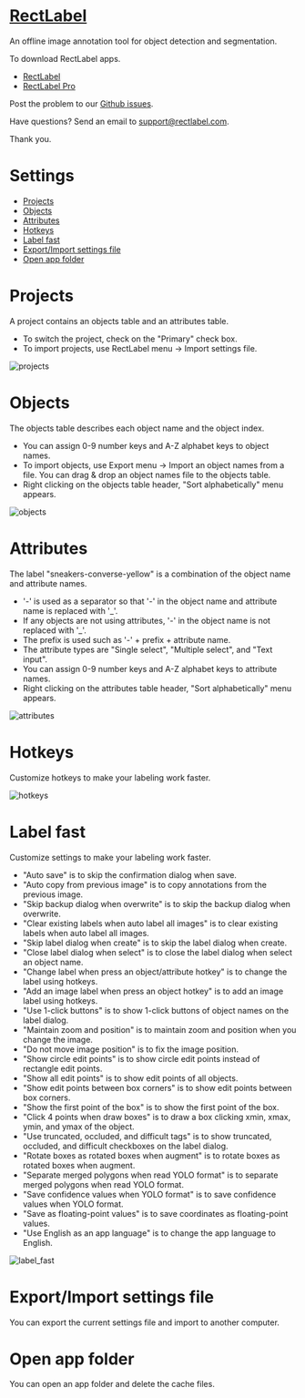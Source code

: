 # [RectLabel](https://rectlabel.com)
An offline image annotation tool for object detection and segmentation.

To download RectLabel apps.
- [RectLabel](https://apps.apple.com/app/id1210181730)
- [RectLabel Pro](https://apps.apple.com/app/id1490990105)

Post the problem to our [Github issues](https://github.com/ryouchinsa/Rectlabel-support/issues).

Have questions? Send an email to support@rectlabel.com.

Thank you.

# Settings
- [Projects](https://rectlabel.com/settings#projects)
- [Objects](https://rectlabel.com/settings#objects)
- [Attributes](https://rectlabel.com/settings#attributes)
- [Hotkeys](https://rectlabel.com/settings#hotkeys)
- [Label fast](https://rectlabel.com/settings#label-fast)
- [Export/Import settings file](https://rectlabel.com/settings#exportimport-settings-file)
- [Open app folder](https://rectlabel.com/settings#open-app-folder)

# Projects
A project contains an objects table and an attributes table.
- To switch the project, check on the "Primary" check box.
- To import projects, use RectLabel menu -> Import settings file.

![projects](https://github.com/ryouchinsa/ryouchinsa.github.io/assets/1954306/d89ed448-7d9d-4c92-8ff2-25e7f5936dc4)

# Objects
The objects table describes each object name and the object index.
- You can assign 0-9 number keys and A-Z alphabet keys to object names.
- To import objects, use Export menu -> Import an object names from a file. You can drag & drop an object names file to the objects table.
- Right clicking on the objects table header, "Sort alphabetically" menu appears.

![objects](https://github.com/ryouchinsa/ryouchinsa.github.io/assets/1954306/35ebf61e-f40b-4d56-a1d8-2a9ad5b2d6d4)

# Attributes
The label "sneakers-converse-yellow" is a combination of the object name and attribute names.
- '-' is used as a separator so that '-' in the object name and attribute name is replaced with '\_'.
- If any objects are not using attributes, '-' in the object name is not replaced with '\_'.
- The prefix is used such as '-' + prefix + attribute name.
- The attribute types are "Single select", "Multiple select", and "Text input".
- You can assign 0-9 number keys and A-Z alphabet keys to attribute names.
- Right clicking on the attributes table header, "Sort alphabetically" menu appears.

![attributes](https://github.com/ryouchinsa/ryouchinsa.github.io/assets/1954306/97dd3b07-950f-42dd-afd2-c3026f2f9c23)

# Hotkeys
Customize hotkeys to make your labeling work faster.

![hotkeys](https://github.com/ryouchinsa/ryouchinsa.github.io/assets/1954306/5636160e-ebe2-40b9-98f2-186aae86a236)

# Label fast
Customize settings to make your labeling work faster.

- "Auto save" is to skip the confirmation dialog when save.
- "Auto copy from previous image" is to copy annotations from the previous image.
- "Skip backup dialog when overwrite" is to skip the backup dialog when overwrite.
- "Clear existing labels when auto label all images" is to clear existing labels when auto label all images.
- "Skip label dialog when create" is to skip the label dialog when create.
- "Close label dialog when select" is to close the label dialog when select an object name.
- "Change label when press an object/attribute hotkey" is to change the label using hotkeys.
- "Add an image label when press an object hotkey" is to add an image label using hotkeys.
- "Use 1-click buttons" is to show 1-click buttons of object names on the label dialog.
- "Maintain zoom and position" is to maintain zoom and position when you change the image.
- "Do not move image position" is to fix the image position.
- "Show circle edit points" is to show circle edit points instead of rectangle edit points.
- "Show all edit points" is to show edit points of all objects.
- "Show edit points between box corners" is to show edit points between box corners.
- "Show the first point of the box" is to show the first point of the box.
- "Click 4 points when draw boxes" is to draw a box clicking xmin, xmax, ymin, and ymax of the object.
- "Use truncated, occluded, and difficult tags" is to show truncated, occluded, and difficult checkboxes on the label dialog.
- "Rotate boxes as rotated boxes when augment" is to rotate boxes as rotated boxes when augment.
- "Separate merged polygons when read YOLO format" is to separate merged polygons when read YOLO format.
- "Save confidence values when YOLO format" is to save confidence values when YOLO format.
- "Save as floating-point values" is to save coordinates as floating-point values.
- "Use English as an app language" is to change the app language to English.

![label_fast](https://github.com/ryouchinsa/ryouchinsa.github.io/assets/1954306/55ec35bf-aff8-4532-a6dd-3546d4c332cb)

# Export/Import settings file
You can export the current settings file and import to another computer.

# Open app folder
You can open an app folder and delete the cache files.

